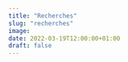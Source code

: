 ```yaml
---
title: "Recherches"
slug: "recherches"
image:
date: 2022-03-19T12:00:00+01:00
draft: false
---
```


